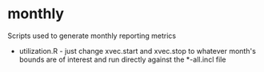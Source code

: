 monthly
=======

Scripts used to generate monthly reporting metrics

* utilization.R -  just change xvec.start and xvec.stop to whatever month's 
    bounds are of interest and run directly against the *-all.incl file
